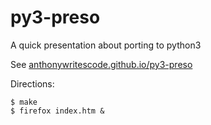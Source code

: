 py3-preso
================

A quick presentation about porting to python3

See [anthonywritescode.github.io/py3-preso](https://anthonywritescode.github.io/py3-preso)


Directions:

```
$ make
$ firefox index.htm &
```
